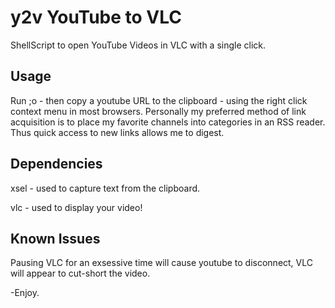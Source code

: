 y2v YouTube to VLC
==================

ShellScript to open YouTube Videos in VLC with a single click.

Usage
-----
Run ;o - then copy a youtube URL to the clipboard - using the right click context menu in most browsers.
Personally my preferred method of link acquisition is to place my favorite channels into categories in an RSS reader.
Thus quick access to new links allows me to digest.

Dependencies
------------
xsel - used to capture text from the clipboard.

vlc  - used to display your video!

Known Issues
------------

Pausing VLC for an exsessive time will cause youtube to disconnect, VLC will appear to cut-short the video.

-Enjoy.

